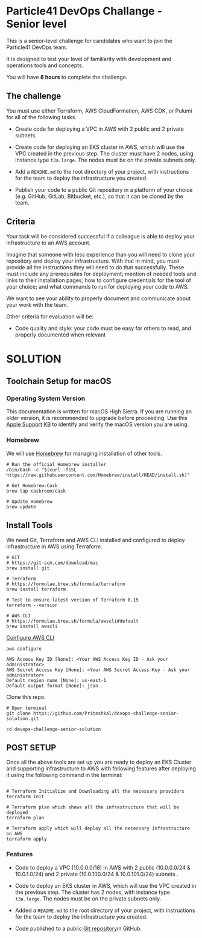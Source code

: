# Particle41 DevOps Challange - Senior level

This is a senior-level challenge for candidates who want to join the Particle41 DevOps team.

It is designed to test your level of familiarity with development and operations tools and concepts.

You will have **8 hours** to complete the challenge.


## The challenge

You must use either Terraform, AWS CloudFormation, AWS CDK, or Pulumi for all of the following tasks.

- Create code for deploying a VPC in AWS with 2 public and 2 private subnets.

- Create code for deploying an EKS cluster in AWS, which will use the VPC created in the previous step. The cluster must have 2 nodes, using instance type `t3a.large`. The nodes must be on the private subnets only.

- Add a `README.md` to the root directory of your project, with instructions for the team to deploy the infrastructure you created.

- Publish your code to a public Git repository in a platform of your choice (e.g. GitHub, GitLab, Bitbucket, etc.), so that it can be cloned by the team.


## Criteria


Your task will be considered successful if a colleague is able to deploy your infrastructure to an AWS account.

Imagine that someone with less experience than you will need to clone your repository and deploy your infrastructure. With that in mind, you must provide all the instructions they will need to do that successfully. These must include any prerequisites for deployment; mention of needed tools and links to their installation pages; how to configure credentials for the tool of your choice; and what commands to run for deploying your code to AWS.

We want to see your ability to properly document and communicate about your work with the team.

Other criteria for evaluation will be:

- Code quality and style: your code must be easy for others to read, and properly documented when relevant


# SOLUTION


## Toolchain Setup for macOS

### Operating System Version

This documentation is written for macOS High Sierra. If you are running
an older version, it is recommended to upgrade before proceeding. Use
this [Apple Support KB](https://support.apple.com/en-us/HT201260) to
identify and verify the macOS version you are using.

### Homebrew

We will use [Homebrew](https://brew.sh/) for managing installation of
other tools.

``` shell
# Run the official Homebrew installer
/bin/bash -c "$(curl -fsSL https://raw.githubusercontent.com/Homebrew/install/HEAD/install.sh)"

# Get Homebrew-Cask
brew tap caskroom/cask

# Update Homebrew
brew update
```

## Install Tools

We need Git, Terraform and AWS CLI installed and configured to deploy infrastructure in AWS using Terraform.

``` shell
# GIT
# https://git-scm.com/download/mac
brew install git

# Terraform
# https://formulae.brew.sh/formula/terraform
brew install terraform

# Test to ensure latest version of Terraform 0.15
terraform --version

# AWS CLI
# https://formulae.brew.sh/formula/awscli#default
brew install awscli
```

[Configure AWS CLI](https://docs.aws.amazon.com/cli/latest/userguide/cli-configure-quickstart.html)

```shell
aws configure

AWS Access Key ID [None]: <Your AWS Access Key ID - Ask your administrator>
AWS Secret Access Key [None]: <Your AWS Secret Access Key - Ask your administrator>
Default region name [None]: us-east-1
Default output format [None]: json
```

Clone this repo. 

``` shell
# Open terminal
git clone https://github.com/Priteshkal/devops-challenge-senior-solution.git

cd devops-challenge-senior-solution
```

## POST SETUP

Once all the above tools are set up you are ready to deploy an EKS Cluster and supporting infrastructure to AWS with following features after deploying it using the following command in the terminal:

```shell

# Terraform Initialize and Downloading all the necessary providers
terraform init

# Terraform plan which shows all the infrastructure that will be deployed
terraform plan

# Terraform apply which will deploy all the necessary infrastructure on AWS
terraform apply

```

### Features

- Code to deploy a VPC (10.0.0.0/16) in AWS with 2 public (10.0.0.0/24 & 10.0.1.0/24) and 2 private (10.0.100.0/24 & 10.0.101.0/24) subnets .

- Code to deploy an EKS cluster in AWS, which will use the VPC created in the previous step. The cluster has 2 nodes, with instance type `t3a.large`. The nodes must be on the private subnets only.

- Added a `README.md` to the root directory of your project, with instructions for the team to deploy the infrastructure you created.

- Code published to a public [Git repository](https://github.com/Priteshkal/devops-challenge-senior-solution.git)in GitHub.
